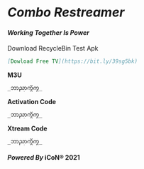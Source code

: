 # **_Combo Restreamer_**
#### _Working Together Is Power_
 
Download RecycleBin Test Apk
```markdown
[Dowload Free TV](https://bit.ly/39sg5bk)
```

**M3U** 
```markdown
_ဘာညာကွိကွ_
```

**Activation Code**
```markdown
_ဘာညာကွိကွ_
```

**Xtream Code**
```markdown
_ဘာညာကွိကွ_
```

#### _Powered By_ iCoN® 2021
